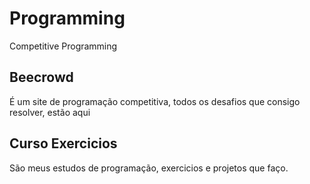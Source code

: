 # Programming
Competitive Programming

## Beecrowd 
É um site de programação competitiva, todos os desafios que consigo resolver, estão aqui

## Curso Exercicios
São meus estudos de programação, exercicios e projetos que faço.
